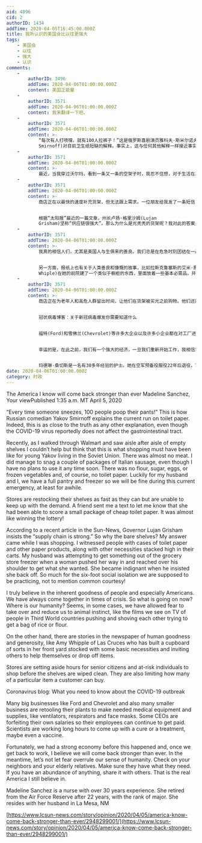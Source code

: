 ```yaml
---
aid: 4096
cid: 2
authorID: 1434
addTime: 2020-04-05T16:45:00.000Z
title: 我所认识的美国会比以往更强大
tags:
    - 美国会
    - 以往
    - 强大
    - 认识
comments:
    -
        authorID: 3496
        addTime: 2020-04-06T01:00:00.000Z
        content: 美国正能量
    -
        authorID: 3571
        addTime: 2020-04-06T01:00:00.000Z
        content: 我来翻译一下吧。
    -
        authorID: 3571
        addTime: 2020-04-06T01:00:00.000Z
        content: >-
            “每次有人打喷嚏，就有100人拉裤子！”这是俄罗斯喜剧演员雅科夫·斯米尔诺夫(Yakov
            Smirnoff)对目前卫生纸短缺的解释。事实上，这与任何其他解释一样接近事实，尽管据报道新冠病毒不会影响胃肠道。
    -
        authorID: 3571
        addTime: 2020-04-06T01:00:00.000Z
        content: >-
            最近，当我穿过沃尔玛，看到一条又一条的空架子时，我忍不住想，对于生活在苏联的年轻雅科夫来说，购物肯定就是这样的。几乎没有肉了。我确实设法弄到了几包意大利香肠，尽管我短期内没有使用它的计划。那里没有面粉、糖、鸡蛋或冷冻蔬菜，当然，也没有卫生纸。对我和我丈夫来说幸运的是，我们有一个完整的食品储藏室和冰箱，所以我们在目前的紧急情况下会没事的，至少一段时间是这样。
    -
        authorID: 3571
        addTime: 2020-04-06T01:00:00.000Z
        content: >-
            商店正在以最快的速度补充货架，但无法跟上需求。一位朋友给我发了一条短信，告诉我她买到了一小包便宜的卫生纸。这几乎就像中了彩票一样！


            根据“太阳报”最近的一篇文章，州长卢扬·格里沙姆(Lujan
            Grisham)坚称“供应链很强大”。那么为什么是光秃秃的货架呢？我对此的答案是从购物中观察到的。我目睹人们拿着一箱箱的卫生纸和其他纸制品，以及其他必需品高高地堆放在他们的手推车里。我丈夫正试图从杂货店的冰箱里拿东西，这时一名妇女挤了进去，从他肩上伸过手去拿她想要的东西。当他坚持要她退后时，她变得义愤填膺。我们应该实行的六英尺高的社会隔离就到这里吧，更不用说普通的礼貌了！
    -
        authorID: 3571
        addTime: 2020-04-06T01:00:00.000Z
        content: >-
            我真的相信人们，尤其是美国人与生俱来的善良。我们总是在危急时刻团结在一起。那么现在是怎么回事呢？我们的人性在哪里？似乎，在某些情况下，我们让恐惧占据了主导地位，使我们沦为动物本能，就像我们在电视上看到的第三世界国家的人们为了拿到一袋大米或面粉而互相推搡的电影一样。


            另一方面，报纸上也有关于人类善良和慷慨的故事，比如拉斯克鲁塞斯的艾米·惠普尔(Amy
            Whiple)在她的前院建了一个类似于橱柜的东西，里面放着一些基本必需品，并邀请其他人自助或投递物品。
    -
        authorID: 3571
        addTime: 2020-04-06T01:00:00.000Z
        content: >-
            商店正在为老年人和高危人群留出时间，让他们在货架被买光之前购物。他们还限制了顾客可以购买的特定商品的数量。


            冠状病毒博客：关于新冠病毒爆发你需要知道什么


            福特(Ford)和雪佛兰(Chevrolet)等许多大企业以及许多小企业都在对工厂进行设备改造，以生产所需的医疗设备和用品，如呼吸机、呼吸器和口罩。一些公司总裁正在没收自己的工资，这样他们的员工就可以继续拿到工资。科学家们正在长时间工作，以找出治愈方法或治疗方法，甚至可能是疫苗。


            幸运的是，在此之前，我们有一个强大的经济，一旦我们重新开始工作，我相信我们会比以往任何时候都更加强大。同时，让我们不要让恐惧凌驾于我们的人性意识之上。看看你的邻居和年迈的亲戚。确保他们有他们需要的东西。如果你有很多东西，就和别人分享。这才是我仍然相信的真正的美国。


            玛德琳·桑切斯是一名有30多年经验的护士。她在空军预备役服役22年后退役，军衔为少校。她和丈夫住在新墨西哥州的拉梅萨。
date: 2020-04-06T01:00:00.000Z
category: 时政
---
```


The America I know will come back stronger than ever Madeline Sanchez, Your viewPublished 1:35 a.m. MT April 5, 2020

“Every time someone sneezes, 100 people poop their pants!” This is how Russian comedian Yakov Smirnoff explains the current run on toilet paper. Indeed, this is as close to the truth as any other explanation, even though the COVID-19 virus reportedly does not affect the gastrointestinal tract.

Recently, as I walked through Walmart and saw aisle after aisle of empty shelves I couldn’t help but think that this is what shopping must have been like for young Yakov living in the Soviet Union. There was almost no meat. I did manage to snag a couple of packages of Italian sausage, even though I have no plans to use it any time soon. There was no flour, sugar, eggs, or frozen vegetables and, of course, no toilet paper. Luckily for my husband and I, we have a full pantry and freezer so we will be fine during this current emergency, at least for awhile.

Stores are restocking their shelves as fast as they can but are unable to keep up with the demand. A friend sent me a text to let me know that she had been able to score a small package of cheap toilet paper. It was almost like winning the lottery!

According to a recent article in the Sun-News, Governor Lujan Grisham insists the “supply chain is strong.” So why the bare shelves? My answer came while I was shopping. I witnessed people with cases of toilet paper and other paper products, along with other necessities stacked high in their carts. My husband was attempting to get something out of the grocery store freezer when a woman pushed her way in and reached over his shoulder to get what she wanted. She became indignant when he insisted she back off. So much for the six-foot social isolation we are supposed to be practicing, not to mention common courtesy!

I truly believe in the inherent goodness of people and especially Americans. We have always come together in times of crisis. So what is going on now? Where is our humanity? Seems, in some cases, we have allowed fear to take over and reduce us to animal instinct, like the films we see on TV of people in Third World countries pushing and shoving each other trying to get a bag of rice or flour.

On the other hand, there are stories in the newspaper of human goodness and generosity, like Amy Whipple of Las Cruces who has built a cupboard of sorts in her front yard stocked with some basic necessities and inviting others to help themselves or drop off items.

Stores are setting aside hours for senior citizens and at-risk individuals to shop before the shelves are wiped clean. They are also limiting how many of a particular item a customer can buy.

Coronavirus blog: What you need to know about the COVID-19 outbreak

Many big businesses like Ford and Chevrolet and also many smaller business are retooling their plants to make needed medical equipment and supplies, like ventilators, respirators and face masks. Some CEOs are forfeiting their own salaries so their employees can continue to get paid. Scientists are working long hours to come up with a cure or a treatment, maybe even a vaccine.

Fortunately, we had a strong economy before this happened and, once we get back to work, I believe we will come back stronger than ever. In the meantime, let’s not let fear overrule our sense of humanity. Check on your neighbors and your elderly relatives. Make sure they have what they need. If you have an abundance of anything, share it with others. That is the real America I still believe in.

Madeline Sanchez is a nurse with over 30 years experience. She retired from the Air Force Reserve after 22 years, with the rank of major. She resides with her husband in La Mesa, NM

[https://www.lcsun-news.com/story/opinion/2020/04/05/america-know-come-back-stronger-than-ever/2948299001/](https://www.lcsun-news.com/story/opinion/2020/04/05/america-know-come-back-stronger-than-ever/2948299001/)
